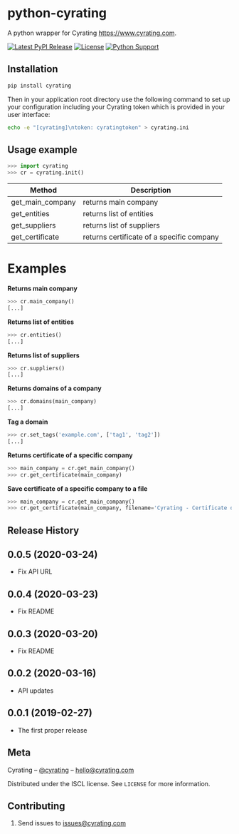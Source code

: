 # python-cyrating

A python wrapper for Cyrating https://www.cyrating.com.

[![Latest PyPI Release](https://img.shields.io/pypi/v/cyrating.svg)](https://pypi.org/project/cyrating/)
[![License](https://img.shields.io/pypi/l/cyrating.svg)](https://github.com/wq/python-requirejs/blob/master/LICENSE)
[![Python Support](https://img.shields.io/pypi/pyversions/cyrating.svg)](https://pypi.org/project/cyrating/)

## Installation
```sh
pip install cyrating
```

Then in your application root directory use the following command to set up your configuration including your Cyrating token which is provided in your user interface:

```sh
echo -e "[cyrating]\ntoken: cyratingtoken" > cyrating.ini
```


## Usage example

```python
>>> import cyrating
>>> cr = cyrating.init()
```

Method  | Description
------------- | -------------
get_main_company  | returns main company
get_entities  | returns list of entities
get_suppliers | returns list of suppliers
get_certificate | returns certificate of a specific company

# Examples

**Returns main company**
```python
>>> cr.main_company()
[...]
```

**Returns list of entities**
```python
>>> cr.entities()
[...]
```

**Returns list of suppliers**
```python
>>> cr.suppliers()
[...]
```

**Returns domains of a company**
```python
>>> cr.domains(main_company)
[...]
```

**Tag a domain**
```python
>>> cr.set_tags('example.com', ['tag1', 'tag2'])
[...]
```

**Returns certificate of a specific company**
```python
>>> main_company = cr.get_main_company()
>>> cr.get_certificate(main_company)
```

**Save certificate of a specific company to a file**
```python
>>> main_company = cr.get_main_company()
>>> cr.get_certificate(main_company, filename='Cyrating - Certificate of {}.pdf'.format(main_company['name']))
```


## Release History

0.0.5 (2020-03-24)
---------------------

* Fix API URL


0.0.4 (2020-03-23)
---------------------

* Fix README


0.0.3 (2020-03-20)
---------------------

* Fix README


0.0.2 (2020-03-16)
---------------------

* API updates


0.0.1 (2019-02-27)
---------------------

* The first proper release


## Meta

Cyrating – [@cyrating](https://twitter.com/cyrating) – hello@cyrating.com

Distributed under the ISCL license. See ``LICENSE`` for more information.


## Contributing

1. Send issues to issues@cyrating.com


